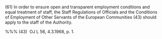 (61) In order to ensure open and transparent employment conditions and equal treatment of staff, the Staff Regulations of Officials and the Conditions of Employment of Other Servants of the European Communities (43) should apply to the staff of the Authority.

%%% (43)  OJ L 56, 4.3.1968, p. 1.